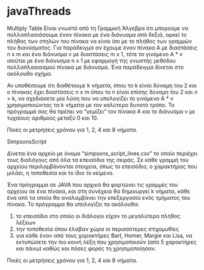 # javaThreads

Multiply Table
Είναι γνωστό από τη Γραμμική Άλγεβρα ότι μπορούμε να πολλαπλασιάσουμε έναν πίνακα με ένα διάνυσμα από δεξιά, 
αρκεί το πλήθος των στηλών του πίνακα να είναι ίσο με το πλήθος των γραμμών του διανύσματος. 
Για παράδειγμα αν έχουμε έναν πίνακα Α με διαστάσεις n x m και ένα διάνυσμα v με διαστάσεις m x 1, 
τότε το γινόμενο Α * v ισούται με ένα διάνυσμα n x 1 με εφαρμογή της γνωστής μεθόδου πολλαπλασιασμού πίνακα
με διάνυσμα. Ένα παράδειγμα δίνεται στο ακόλουθο σχήμα.


Αν υποθέσουμε ότι διαθέτουμε k νήματα, όπου το k είναι δύναμη του 2 και ο πίνακας έχει
διαστάσεις n x m όπου το n είναι επίσης δύναμη του 2 και n > k, να σχεδιάσετε μία λύση που να
υπολογίζει το γινόμενο Α * v χρησιμοποιώντας τα k νήματα με τον καλύτερο δυνατό τρόπο. Το
πρόγραμμά σας θα πρέπει να “γεμίζει” τον πίνακα Α και το διάνυσμα v με τυχαίους αριθμούς
μεταξύ 0 και 10.

Ποιές οι μετρήσεις χρόνου για 1, 2, 4 και 8 νήματα.




SimpsonsScript

Δίνεται ένα αρχείο με όνομα “simpsons_script_lines.csv” το οποίο περιέχει τους διαλόγους από όλα τα επεισόδια της σειράς. 
Σε κάθε γραμμή του αρχείου περιλαμβάνονται στοιχεία, όπως το επεισόδιο, ο χαρακτήρας που μιλάει, η τοποθεσία και το ίδιο
το κείμενο.

Ένα πρόγραμμα σε JAVA που αρχικά θα φορτώνει τις γραμμές του αρχείου σε ένα πίνακα, και στη συνέχεια 
θα δημιουργεί k νήματα, κάθε ένα από τα οποία θα αναλαμβάνει την επεξεργασία ενός τμήματος του πίνακα. 
Το πρόγραμμα θα υπολογίζει τα ακόλουθα:
1) το επεισόδιο στο οποίο οι διάλογοι είχαν το μεγαλύτερο πλήθος λέξεων
2) την τοποθεσία όπου έλαβαν χώρα οι περισσότερες στιχομυθίες
3) για κάθε έναν από τους χαρακτήρες Bart, Homer, Margie και Lisa, να εκτυπώσετε την πιο
κοινή λέξη που χρησιμοποιούν (από 5 χαρακτήρες και πάνω) καθώς και πόσες φορές τη
χρησιμοποίησαν.
 

Ποιές οι μετρήσεις χρόνου για 1, 2, 4 και 8 νήματα.